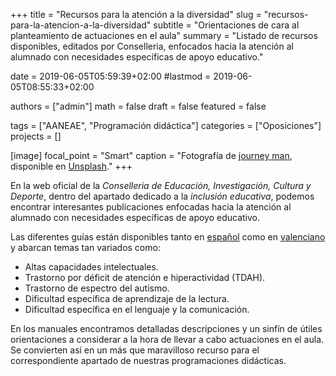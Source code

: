 +++
title = "Recursos para la atención a la diversidad"
slug  = "recursos-para-la-atencion-a-la-diversidad"
subtitle = "Orientaciones de cara al planteamiento de actuaciones en el aula"
summary  = "Listado de recursos disponibles, editados por Conselleria, enfocados hacia la atención al alumnado con necesidades específicas de apoyo educativo."

date     = 2019-06-05T05:59:39+02:00
#lastmod = 2019-06-05T08:55:33+02:00

authors  = ["admin"]
math     = false
draft    = false
featured = false

tags       = ["AANEAE", "Programación didáctica"]
categories = ["Oposiciones"]
projects   = []

[image]
  focal_point = "Smart"
  caption     = "Fotografía de [journey man](https://unsplash.com/@j_o_u_r_n_e_y), disponible en [Unsplash](https://unsplash.com/photos/yeedyBjfbuo)."
+++

En la web oficial de la *Conselleria de Educación, Investigación, Cultura y Deporte*, dentro del apartado dedicado a la *inclusión educativa*, podemos encontrar interesantes publicaciones enfocadas hacia la atención al alumnado con necesidades específicas de apoyo educativo.

Las diferentes guías están disponibles tanto en [español](http://www.ceice.gva.es/es/web/inclusioeducativa/publicaciones) como en [valenciano](http://www.ceice.gva.es/va/web/inclusioeducativa/publicaciones?platform=hootsuite) y abarcan temas tan variados como:

- Altas capacidades intelectuales.
- Trastorno por déficit de atención e hiperactividad (TDAH).
- Trastorno de espectro del autismo.
- Dificultad específica de aprendizaje de la lectura.
- Dificultad específica en el lenguaje y la comunicación.

En los manuales encontramos detalladas descripciones y un sinfín de útiles orientaciones a considerar a la hora de llevar a cabo actuaciones en el aula. Se convierten así en un más que maravilloso recurso para el correspondiente apartado de nuestras programaciones didácticas.
